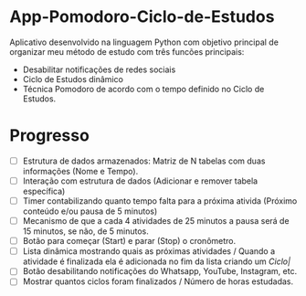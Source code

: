 # App-Pomodoro-Ciclo-de-Estudos
  Aplicativo desenvolvido na linguagem Python com objetivo principal de organizar meu método de estudo com três funcões principais:

  - Desabilitar notificações de redes sociais
  - Ciclo de Estudos dinâmico
  - Técnica Pomodoro de acordo com o tempo definido no Ciclo de Estudos.

# Progresso

  - [ ] Estrutura de dados armazenados: Matriz de N tabelas com duas informações (Nome e Tempo).
  - [ ] Interação com estrutura de dados (Adicionar e remover tabela específica)
  - [ ] Timer contabilizando quanto tempo falta para a próxima ativida (Próximo conteúdo e/ou pausa de 5 minutos)
  - [ ] Mecanismo de que a cada 4 atividades de 25 minutos a pausa será de 15 minutos, se não, de 5 minutos.
  - [ ] Botão para começar (Start) e parar (Stop) o cronômetro.
  - [ ] Lista dinâmica mostrando quais as próximas atividades / Quando a atividade é finalizada ela é adicionada no fim da lista criando um **Ciclo*|*
  - [ ] Botão desabilitando notificações do Whatsapp, YouTube, Instagram, etc.
  - [ ] Mostrar quantos ciclos foram finalizados / Número de horas estudadas.

